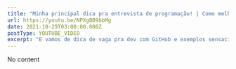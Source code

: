 ```yaml
---
title: "Minha principal dica pra entrevista de programação! | Como melhorar meus projetos?"
url: https://youtu.be/NPXgBB9bbMg
date: 2021-10-29T03:00:00.000Z
postType: YOUTUBE_VIDEO
excerpt: "E vamos de dica de vaga pra dev com GitHub e exemplos sensacionais!"
---
```


No content
